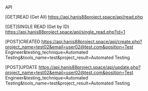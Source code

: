 API 

[GET]READ (Get All)
https://api.hanis88project.space/api/read.php

[GET]SINGLE READ (Get by ID)
https://api.hanis88project.space/api/single_read.php?id=1

[POST]CREATED
https://api.hanis88project.space/api/create.php?project_name=test02&email=user02@test.com&position=Test Engineer&testing_technique=Automated Testing&tools_name=test&project_result=Automated Testing

[POST]UPDATE
https://api.hanis88project.space/api/update.php?project_name=test02&email=user02@test.com&position=Test Engineer&testing_technique=Automated Testing&tools_name=test&project_result=Automated Testing
